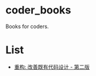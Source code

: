# coder_books
Books for coders.

# List

- [重构: 改善既有代码设计 - 第二版](https://book-refactoring2.ifmicro.com/docs/)
